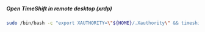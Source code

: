 

##### Open TimeShift in remote desktop (xrdp)

```bash
sudo /bin/bash -c "export XAUTHORITY=\"${HOME}/.Xauthority\" && timeshift-gtk"
```

